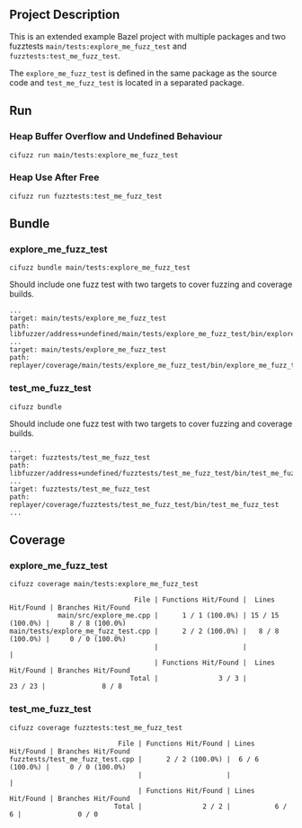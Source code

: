 ## Project Description

This is an extended example Bazel project with multiple packages and
two fuzztests `main/tests:explore_me_fuzz_test` and `fuzztests:test_me_fuzz_test`.

The `explore_me_fuzz_test` is defined in the same package as the source
code and `test_me_fuzz_test` is located in a separated package.

## Run

### Heap Buffer Overflow and Undefined Behaviour

```
cifuzz run main/tests:explore_me_fuzz_test
```

### Heap Use After Free

```
cifuzz run fuzztests:test_me_fuzz_test
```

## Bundle

### explore_me_fuzz_test

```
cifuzz bundle main/tests:explore_me_fuzz_test
```

Should include one fuzz test with two targets to cover fuzzing and coverage builds.

```
...
target: main/tests/explore_me_fuzz_test
path: libfuzzer/address+undefined/main/tests/explore_me_fuzz_test/bin/explore_me_fuzz_test
...
target: main/tests/explore_me_fuzz_test
path: replayer/coverage/main/tests/explore_me_fuzz_test/bin/explore_me_fuzz_test
```

### test_me_fuzz_test

```
cifuzz bundle
```

Should include one fuzz test with two targets to cover fuzzing and coverage builds.

```
...
target: fuzztests/test_me_fuzz_test
path: libfuzzer/address+undefined/fuzztests/test_me_fuzz_test/bin/test_me_fuzz_test
...
target: fuzztests/test_me_fuzz_test
path: replayer/coverage/fuzztests/test_me_fuzz_test/bin/test_me_fuzz_test
...
```

## Coverage

### explore_me_fuzz_test

```
cifuzz coverage main/tests:explore_me_fuzz_test
```

```
                               File | Functions Hit/Found |  Lines Hit/Found | Branches Hit/Found
            main/src/explore_me.cpp |      1 / 1 (100.0%) | 15 / 15 (100.0%) |     8 / 8 (100.0%)
main/tests/explore_me_fuzz_test.cpp |      2 / 2 (100.0%) |   8 / 8 (100.0%) |     0 / 0 (100.0%)
                                    |                     |                  |
                                    | Functions Hit/Found |  Lines Hit/Found | Branches Hit/Found
                              Total |               3 / 3 |          23 / 23 |              8 / 8
```

### test_me_fuzz_test

```
cifuzz coverage fuzztests:test_me_fuzz_test
```

```
                           File | Functions Hit/Found | Lines Hit/Found | Branches Hit/Found
fuzztests/test_me_fuzz_test.cpp |      2 / 2 (100.0%) |  6 / 6 (100.0%) |     0 / 0 (100.0%)
                                |                     |                 |
                                | Functions Hit/Found | Lines Hit/Found | Branches Hit/Found
                          Total |               2 / 2 |           6 / 6 |              0 / 0
```
